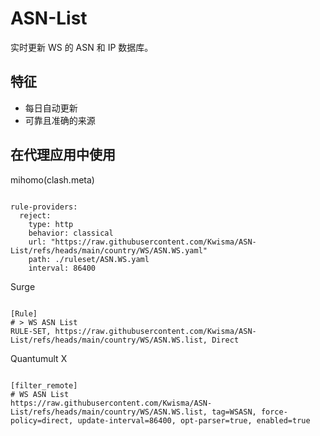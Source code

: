 
# ASN-List

实时更新 WS 的 ASN 和 IP 数据库。

## 特征

- 每日自动更新
- 可靠且准确的来源

## 在代理应用中使用

mihomo(clash.meta)

<pre><code class="language-javascript">
rule-providers:
  reject:
    type: http
    behavior: classical
    url: "https://raw.githubusercontent.com/Kwisma/ASN-List/refs/heads/main/country/WS/ASN.WS.yaml"
    path: ./ruleset/ASN.WS.yaml
    interval: 86400
</code></pre>

Surge

<pre><code class="language-javascript">
[Rule]
# > WS ASN List
RULE-SET, https://raw.githubusercontent.com/Kwisma/ASN-List/refs/heads/main/country/WS/ASN.WS.list, Direct
</code></pre>

Quantumult X

<pre><code class="language-javascript">
[filter_remote]
# WS ASN List
https://raw.githubusercontent.com/Kwisma/ASN-List/refs/heads/main/country/WS/ASN.WS.list, tag=WSASN, force-policy=direct, update-interval=86400, opt-parser=true, enabled=true
</code></pre>
